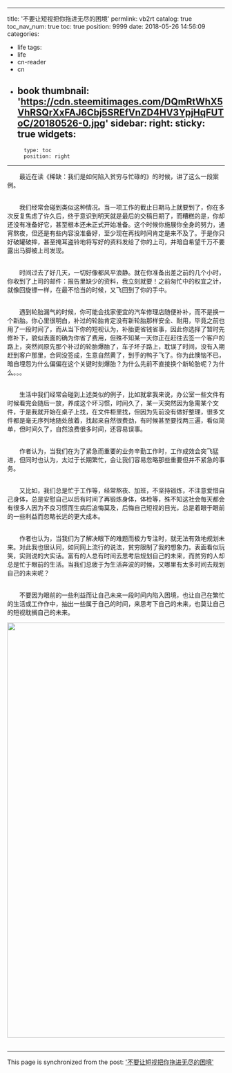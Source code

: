 
---
title: '不要让短视把你拖进无尽的困境'
permlink: vb2rt
catalog: true
toc_nav_num: true
toc: true
position: 9999
date: 2018-05-26 14:56:09
categories:
- life
tags:
- life
- cn-reader
- cn
- book
thumbnail: 'https://cdn.steemitimages.com/DQmRtWhX5VhRSQrXxFAJ6Cbj5SREfVnZD4HV3YpjHqFUToC/20180526-0.jpg'
sidebar:
    right:
        sticky: true
widgets:
    -
        type: toc
        position: right
---


<html>
<p>　　最近在读《稀缺：我们是如何陷入贫穷与忙碌的》的时候，讲了这么一段案例。<br>
&nbsp;</p>
<p>　　我们经常会碰到类似这种情况。当一项工作的截止日期马上就要到了，你在多次反复焦虑了许久后，终于意识到明天就是最后的交稿日期了，而糟糕的是，你却还没有准备好它，甚至根本还未正式开始准备。这个时候你施展你全身的努力，通宵熬夜，但还是有些内容没准备好，至少现在再找时间肯定是来不及了。于是你只好破罐破摔，甚至掩耳盗铃地将写好的资料发给了你的上司，并暗自希望千万不要露出马脚被上司发现。<br>
&nbsp;</p>
<p>　　时间过去了好几天，一切好像都风平浪静。就在你准备出差之前的几个小时，你收到了上司的邮件：报告里缺少的资料，我立刻就要！之前匆忙中的权宜之计，就像回旋镖一样，在最不恰当的时候，又飞回到了你的手中。<br>
&nbsp;</p>
<p>　　遇到轮胎漏气的时候，你可能会找家便宜的汽车修理店随便补补，而不是换一个新胎。你心里很明白，补过的轮胎肯定没有新轮胎那样安全、耐用，毕竟之前也用了一段时间了，而从当下你的短视认为，补胎更省钱省事，因此你选择了暂时先修补下，貌似表面的确为你省了费用，但殊不知某一天你正在赶往去签一个客户的路上，突然间原先那个补过的轮胎爆胎了，车子坏子路上，耽误了时间，没有入期赶到客户那里，合同没签成，生意自然黄了，到手的鸭子飞了。你为此懊恼不已，暗自埋怨为什么偏偏在这个关键时刻爆胎？为什么先前不直接换个新轮胎呢？为什么。。。<br>
&nbsp;</p>
<p>　　生活中我们经常会碰到上述类似的例子，比如就拿我来说，办公室一些文件有时候看完会随后一放，养成这个坏习惯，时间久了，某一天突然因为急需某个文件，于是我就开始在桌子上找，在文件柜里找，但因为先前没有做好整理，很多文件都是毫无序列地随处放着，找起来自然很费劲，有时候甚至要找两三遍，看似简单，但时间久了，自然浪费很多时间，还容易误事。<br>
&nbsp;</p>
<p>　　作者认为，当我们在为了紧急而重要的业务辛勤工作时，工作成效会突飞猛进，但同时也认为，太过于长期繁忙，会让我们容易忽略那些重要但并不紧急的事务。<br>
&nbsp;</p>
<p>　　又比如，我们总是忙于工作等，经常熬夜、加班，不坚持锻炼，不注意爱惜自己身体，总是安慰自己以后有时间了再锻炼身体，体检等，殊不知这社会每天都会有很多人因为不良习惯而生病后追悔莫及，后悔自己短视的目光，总是着眼于眼前的一些利益而忽略长远的更大成本。<br>
&nbsp;</p>
<p>　　作者也认为，当我们为了解决眼下的难题而极力专注时，就无法有效地规划未来。对此我也很认同，如同网上流行的说法，贫穷限制了我的想象力。表面看似玩笑，实则说的大实话。富有的人总有时间去思考后规划自己的未来，而贫穷的人却总是忙于眼前的生活。当我们总疲于为生活奔波的时候，又哪里有太多时间去规划自己的未来呢？<br>
&nbsp;</p>
<p>　　不要因为眼前的一些利益而让自己未来一段时间内陷入困境，也让自己在繁忙的生活或工作作中，抽出一些属于自己的时间，来思考下自己的未来，也莫让自己的短视耽搁自己的未来。</p>
<p><img src="https://cdn.steemitimages.com/DQmRtWhX5VhRSQrXxFAJ6Cbj5SREfVnZD4HV3YpjHqFUToC/20180526-0.jpg" width="540" height="960"/><br>
&nbsp;</p>
</html>

- - -

This page is synchronized from the post: ['不要让短视把你拖进无尽的困境'](https://steemit.com/@rivalhw/vb2rt)
